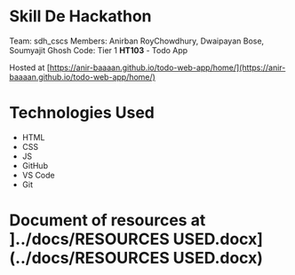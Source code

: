 # Skill De Hackathon
Team: sdh_cscs
Members: Anirban RoyChowdhury, Dwaipayan Bose, Soumyajit Ghosh
Code: Tier 1 **HT103** - Todo App

Hosted at [https://anir-baaaan.github.io/todo-web-app/home/](https://anir-baaaan.github.io/todo-web-app/home/)

# Technologies Used
* HTML
* CSS
* JS
* GitHub
* VS Code
* Git

# Document of resources at ]../docs/RESOURCES USED.docx](../docs/RESOURCES USED.docx)

